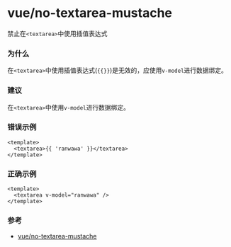 # vue/no-textarea-mustache

禁止在`<textarea>`中使用插值表达式

### 为什么

在`<textarea>`中使用插值表达式(`{{}}`)是无效的，应使用`v-model`进行数据绑定。

### 建议

在`<textarea>`中使用`v-model`进行数据绑定。

### 错误示例

```vue
<template>
  <textarea>{{ 'ranwawa' }}</textarea>
</template>
```

### 正确示例

```vue
<template>
  <textarea v-model="ranwawa" />
</template>
```

### 参考

- [vue/no-textarea-mustache](https://eslint.vuejs.org/rules/no-textarea-mustache.html)
